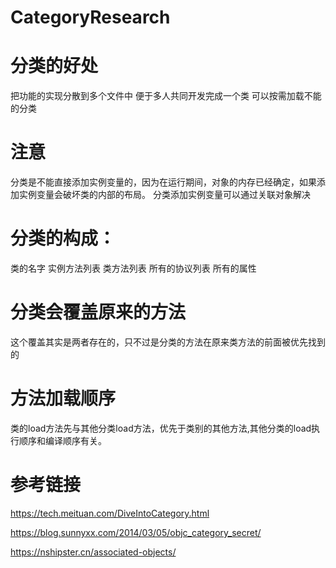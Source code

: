 # CategoryResearch

# 分类的好处 
把功能的实现分散到多个文件中 
便于多人共同开发完成一个类 
可以按需加载不能的分类

# 注意
分类是不能直接添加实例变量的，因为在运行期间，对象的内存已经确定，如果添加实例变量会破坏类的内部的布局。
分类添加实例变量可以通过关联对象解决

# 分类的构成：
类的名字
实例方法列表
类方法列表
所有的协议列表
所有的属性

# 分类会覆盖原来的方法
这个覆盖其实是两者存在的，只不过是分类的方法在原来类方法的前面被优先找到的

# 方法加载顺序
类的load方法先与其他分类load方法，优先于类别的其他方法,其他分类的load执行顺序和编译顺序有关。


# 参考链接

https://tech.meituan.com/DiveIntoCategory.html

https://blog.sunnyxx.com/2014/03/05/objc_category_secret/

https://nshipster.cn/associated-objects/
